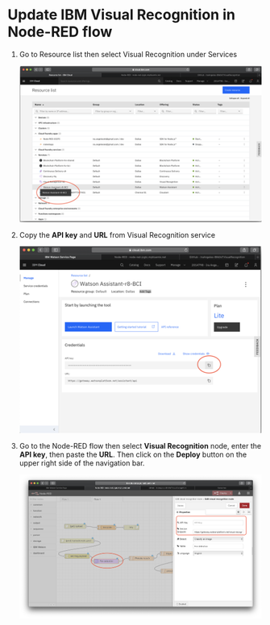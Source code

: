 # Update IBM Visual Recognition in Node-RED flow


1. Go to Resource list then select Visual Recognition under Services

    ![resource list](assets/visual-recognition-service.png)

2. Copy the **API key** and **URL** from Visual Recognition service

    ![api key](assets/visual-recognition-credentials-copy.png)

3. Go to the Node-RED flow then select **Visual Recognition** node, enter the **API key**,  then paste the **URL**. Then click on the **Deploy** button on the upper right side of the navigation bar.

    ![node api key](assets/node-red-visual-api-key.png)

